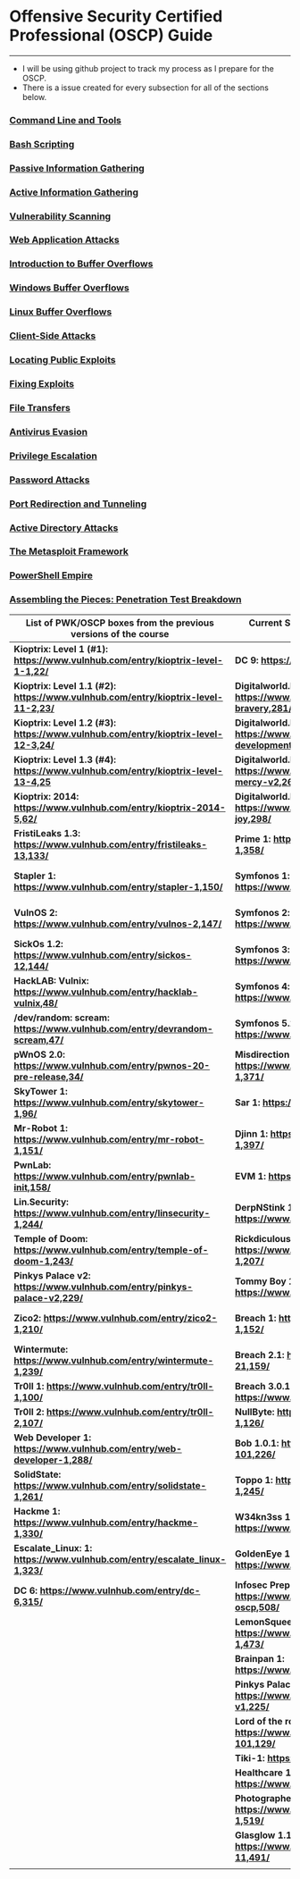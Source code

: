 # Offensive Security Certified Professional (OSCP) Guide
-----------

- I will be using github project to track my process as I prepare for the OSCP.
- There is a issue created for every subsection for all of the sections below.

### [Command Line and Tools]()

### [Bash Scripting]()

### [Passive Information Gathering]()

### [Active Information Gathering]()

### [Vulnerability Scanning]()

### [Web Application Attacks]()

### [Introduction to Buffer Overflows]()

### [Windows Buffer Overflows]()

### [Linux Buffer Overflows]()

### [Client-Side Attacks]()

### [Locating Public Exploits]()

### [Fixing Exploits]()

### [File Transfers]()

### [Antivirus Evasion]()

### [Privilege Escalation]()

### [Password Attacks]()

### [Port Redirection and Tunneling]()

### [Active Directory Attacks]()

### [The Metasploit Framework]()

### [PowerShell Empire]()

### [Assembling the Pieces: Penetration Test Breakdown]()





| **List of PWK/OSCP boxes from the previous versions of the course** | **Current Systems that are Simliar to the current PWK/OSCP course** | **Other Vm's to check out!**                                 |
| ------------------------------------------------------------ | ------------------------------------------------------------ | ------------------------------------------------------------ |
| **Kioptrix: Level 1  (#1): https://www.vulnhub.com/entry/kioptrix-level-1-1,22/** | **DC 9:  https://www.vulnhub.com/entry/dc-9,412/**           | **IMF:  https://www.vulnhub.com/entry/imf-1,162/**           |
| **Kioptrix: Level 1.1  (#2): https://www.vulnhub.com/entry/kioptrix-level-11-2,23/** | **Digitalworld.local  (Bravery): https://www.vulnhub.com/entry/digitalworldlocal-bravery,281/** | **Tommy Boy:  https://www.vulnhub.com/entry/tommy-boy-1,157/** |
| **Kioptrix: Level 1.2  (#3): https://www.vulnhub.com/entry/kioptrix-level-12-3,24/** | **Digitalworld.local  (Development):  https://www.vulnhub.com/entry/digitalworldlocal-development,280/** | **Billy Madison:  https://www.vulnhub.com/entry/billy-madison-11,161/** |
| **Kioptrix: Level 1.3  (#4): https://www.vulnhub.com/entry/kioptrix-level-13-4,25** | **Digitalworld.local  (Mercy v2): https://www.vulnhub.com/entry/digitalworldlocal-mercy-v2,263/** | **Tr0ll1: https://www.vulnhub.com/entry/tr0ll-1,100/**       |
| **Kioptrix: 2014:  https://www.vulnhub.com/entry/kioptrix-2014-5,62/** | **Digitalworld.local  (JOY): https://www.vulnhub.com/entry/digitalworldlocal-joy,298/** | **Tr0ll2: https://www.vulnhub.com/entry/tr0ll-2,107/**       |
| **FristiLeaks 1.3:  https://www.vulnhub.com/entry/fristileaks-13,133/** | **Prime 1:  https://www.vulnhub.com/entry/prime-1,358/**     | **Wallaby's Nightmare:  https://www.vulnhub.com/entry/wallabys-nightmare-v102,176/** |
| **Stapler 1:  https://www.vulnhub.com/entry/stapler-1,150/** | **Symfonos 1:  https://www.vulnhub.com/entry/symfonos-1,322/** | **Moria:  https://www.vulnhub.com/entry/moria-1,187/**       |
| **VulnOS 2:  https://www.vulnhub.com/entry/vulnos-2,147/**   | **Symfonos 2:  https://www.vulnhub.com/entry/symfonos-2,331/** | **BSides Vancouver 2018: https://www.vulnhub.com/entry/bsides-vancouver-2018-workshop,231/** |
| **SickOs 1.2:  https://www.vulnhub.com/entry/sickos-12,144/** | **Symfonos 3:  https://www.vulnhub.com/entry/symfonos-3,332/** | **DEFCON Toronto Galahad:  https://www.vulnhub.com/entry/defcon-toronto-galahad,194/** |
| **HackLAB: Vulnix:  https://www.vulnhub.com/entry/hacklab-vulnix,48/** | **Symfonos 4:  https://www.vulnhub.com/entry/symfonos-4,347/** | **Spydersec:  https://www.vulnhub.com/entry/spydersec-challenge,128/** |
| **/dev/random:  scream: https://www.vulnhub.com/entry/devrandom-scream,47/** | **Symfonos 5.2:  https://www.vulnhub.com/entry/symfonos-52,415/** | **Pinkys Palace v3:  https://www.vulnhub.com/entry/pinkys-palace-v3,237/** |
| **pWnOS 2.0:  https://www.vulnhub.com/entry/pwnos-20-pre-release,34/** | **Misdirection 1:  https://www.vulnhub.com/entry/misdirection-1,371/** | **Pinkys Palace v4:  https://www.vulnhub.com/entry/pinkys-palace-v4,265/** |
| **SkyTower 1:  https://www.vulnhub.com/entry/skytower-1,96/** | **Sar 1:  https://www.vulnhub.com/entry/sar-1,425/**         | **Vulnerable Docker  1: https://www.vulnhub.com/entry/vulnerable-docker-1,208/** |
| **Mr-Robot 1:  https://www.vulnhub.com/entry/mr-robot-1,151/** | **Djinn 1:  https://www.vulnhub.com/entry/djinn-1,397/**     | **Node 1:  https://www.vulnhub.com/entry/node-1,252/**       |
| **PwnLab:  https://www.vulnhub.com/entry/pwnlab-init,158/**  | **EVM 1:  https://www.vulnhub.com/entry/evm-1,391/**         | **Troll 3: https://www.vulnhub.com/entry/tr0ll-3,340/**      |
| **Lin.Security:  https://www.vulnhub.com/entry/linsecurity-1,244/** | **DerpNStink 1:  https://www.vulnhub.com/entry/derpnstink-1,221/** | **Readme 1: https://www.vulnhub.com/entry/readme-1,336/**    |
| **Temple of Doom:  https://www.vulnhub.com/entry/temple-of-doom-1,243/** | **RickdiculouslyEasy  1: https://www.vulnhub.com/entry/rickdiculouslyeasy-1,207/** | **OZ: https://www.vulnhub.com/entry/oz-1,317/**              |
| **Pinkys Palace v2:  https://www.vulnhub.com/entry/pinkys-palace-v2,229/** | **Tommy Boy 1:  https://www.vulnhub.com/entry/tommy-boy-1,157/** | **Metasploitable 3:  https://github.com/rapid7/metasploitable3** |
| **Zico2:  https://www.vulnhub.com/entry/zico2-1,210/**       | **Breach 1: https://www.vulnhub.com/entry/breach-1,152/**    | **Election 1: https://www.vulnhub.com/entry/election-1,503/** |
| **Wintermute:  https://www.vulnhub.com/entry/wintermute-1,239/** | **Breach 2.1:  https://www.vulnhub.com/entry/breach-21,159/** |                                                              |
| **Tr0ll 1:  https://www.vulnhub.com/entry/tr0ll-1,100/**     | **Breach 3.0.1:  https://www.vulnhub.com/entry/breach-301,177/** |                                                              |
| **Tr0ll 2:  https://www.vulnhub.com/entry/tr0ll-2,107/**     | **NullByte:  https://www.vulnhub.com/entry/nullbyte-1,126/** |                                                              |
| **Web Developer 1:  https://www.vulnhub.com/entry/web-developer-1,288/** | **Bob 1.0.1:  https://www.vulnhub.com/entry/bob-101,226/**   |                                                              |
| **SolidState:  https://www.vulnhub.com/entry/solidstate-1,261/** | **Toppo 1:  https://www.vulnhub.com/entry/toppo-1,245/**     |                                                              |
| **Hackme 1:  https://www.vulnhub.com/entry/hackme-1,330/**   | **W34kn3ss 1:  https://www.vulnhub.com/entry/w34kn3ss-1,270/** |                                                              |
| **Escalate_Linux: 1:  https://www.vulnhub.com/entry/escalate_linux-1,323/** | **GoldenEye 1:  https://www.vulnhub.com/entry/goldeneye-1,240/** |                                                              |
| **DC 6:  https://www.vulnhub.com/entry/dc-6,315/**           | **Infosec Prep OSCP  Box: https://www.vulnhub.com/entry/infosec-prep-oscp,508/** |                                                              |
|                                                              | **LemonSqueezy:  https://www.vulnhub.com/entry/lemonsqueezy-1,473/** |                                                              |
|                                                              | **Brainpan 1:  https://www.vulnhub.com/entry/brainpan-1,51/** |                                                              |
|                                                              | **Pinkys Palace v1:  https://www.vulnhub.com/entry/pinkys-palace-v1,225/** |                                                              |
|                                                              | **Lord of the root  1.0.1: https://www.vulnhub.com/entry/lord-of-the-root-101,129/** |                                                              |
|                                                              | **Tiki-1:  https://www.vulnhub.com/entry/tiki-1,525/**       |                                                              |
|                                                              | **Healthcare 1:  https://www.vulnhub.com/entry/healthcare-1,522/** |                                                              |
|                                                              | **Photographer 1:  https://www.vulnhub.com/entry/photographer-1,519/** |                                                              |
|                                                              | **Glasglow 1.1:  https://www.vulnhub.com/entry/glasgow-smile-11,491/** |                                                              |
|                                                              |                                                              |                                                              |